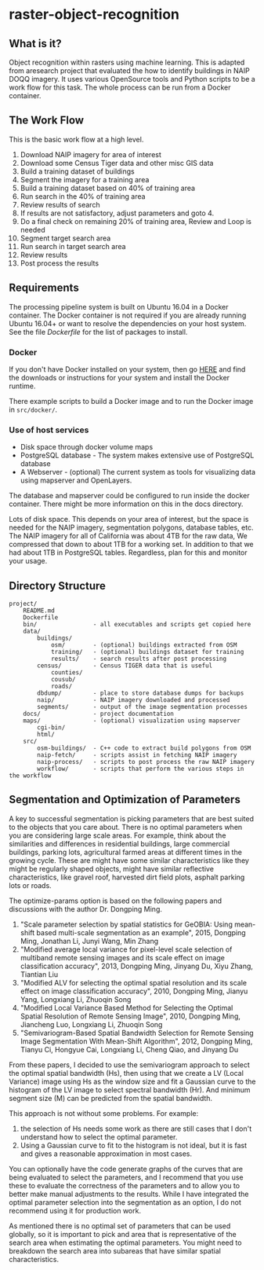 # raster-object-recognition

## What is it?

Object recognition within rasters using machine learning. This is adapted
from aresearch project that evaluated the how to identify buildings in NAIP
DOQQ imagery. It uses various OpenSource tools and Python scripts to be a
work flow for this task. The whole process can be run from a Docker
container.

## The Work Flow

This is the basic work flow at a high level.

1. Download NAIP imagery for area of interest
2. Download some Census Tiger data and other misc GIS data
3. Build a training dataset of buildings
4. Segment the imagery for a training area
5. Build a training dataset based on 40% of training area
6. Run search in the 40% of training area
7. Review results of search
8. If results are not satisfactory, adjust parameters and goto 4.
9. Do a final check on remaining 20% of training area, Review and Loop is needed
10. Segment target search area
11. Run search in target search area
12. Review results
13. Post process the results

## Requirements

The processing pipeline system is built on Ubuntu 16.04 in a Docker container.
The Docker container is not required if you are already running Ubuntu 16.04+
or want to resolve the dependencies on your host system. See the file
*Dockerfile* for the list of packages to install.

### Docker

If you don't have Docker installed on your system, then go
[HERE](https://www.docker.com/) and find the downloads or instructions for
your system and install the Docker runtime.

There example scripts to build a Docker image and to run the Docker image in
``src/docker/``.

### Use of host services

* Disk space through docker volume maps
* PostgreSQL database - The system makes extensive use of PostgreSQL database
* A Webserver - (optional) The current system as tools for visualizing data using mapserver and OpenLayers.

The database and mapserver could be configured to run inside the docker
container. There might be more information on this in the docs directory.

Lots of disk space. This depends on your area of interest, but the space is
needed for the NAIP imagery, segmentation polygons, database tables, etc.
The NAIP imagery for all of California was about 4TB for the raw data, We
compressed that down to about 1TB for a working set. In addition to that
we had about 1TB in PostgreSQL tables. Regardless, plan for this and monitor
your usage.

## Directory Structure

```
project/
    README.md
    Dockerfile
    bin/                - all executables and scripts get copied here
    data/
        buildings/
            osm/        - (optional) buildings extracted from OSM
            training/   - (optional) buildings dataset for training
            results/    - search results after post processing
        census/         - Census TIGER data that is useful
            counties/
            cousub/
            roads/
        dbdump/         - place to store database dumps for backups
        naip/           - NAIP imagery downloaded and processed
        segments/       - output of the image segmentation processes
    docs/               - project documentation
    maps/               - (optional) visualization using mapserver
        cgi-bin/
        html/
    src/
        osm-buildings/  - C++ code to extract build polygons from OSM
        naip-fetch/     - scripts assist in fetching NAIP imagery
        naip-process/   - scripts to post process the raw NAIP imagery
        workflow/       - scripts that perform the various steps in the workflow
```

## Segmentation and Optimization of Parameters

A key to successful segmentation is picking parameters that are best suited to
the objects that you care about. There is no optimal parameters when you are
considering large scale areas. For example, think about the similarities and
differences in residential buildings, large commercial buildings, parking lots,
agricultural farmed areas at different times in the growing cycle. These are
might have some similar characteristics like they might be regularly shaped
objects, might have similar reflective characteristics, like gravel roof,
harvested dirt field plots, asphalt parking lots or roads.

The optimize-params option is based on the following papers and discussions
with the author Dr. Dongping Ming.

1. "Scale parameter selection by spatial statistics for GeOBIA: Using
mean-shift based multi-scale segmentation as an example", 2015, Dongping Ming, Jonathan Li, Junyi Wang, Min Zhang
2. "Modified average local variance for pixel-level scale selection of multiband remote sensing images and its scale effect on image classification accuracy", 2013, Dongping Ming, Jinyang Du, Xiyu Zhang, Tiantian Liu
3. "Modified ALV for selecting the optimal spatial resolution and its scale
effect on image classification accuracy", 2010, Dongping Ming, Jianyu Yang, Longxiang Li, Zhuoqin Song
4. "Modified Local Variance Based Method for Selecting the Optimal Spatial Resolution of Remote Sensing Image", 2010, Dongping Ming, Jiancheng Luo, Longxiang Li, Zhuoqin Song
5. "Semivariogram-Based Spatial Bandwidth Selection for Remote Sensing Image Segmentation With Mean-Shift Algorithm", 2012, Dongping Ming, Tianyu Ci, Hongyue Cai, Longxiang Li, Cheng Qiao, and Jinyang Du

From these papers, I decided to use the semivariogram approach to select the
optimal spatial bandwidth (Hs), then using that we create a LV (Local
Variance) image using Hs as the window size and fit a Gaussian curve to the
histogram of the LV image to select spectral bandwidth (Hr). And minimum
segment size (M) can be predicted from the spatial bandwidth.

This approach is not without some problems. For example:

1. the selection of Hs needs some work as there are still cases that I don't understand how to select the optimal parameter.
2. Using a Gaussian curve to fit to the histogram is not ideal, but it is fast and gives a reasonable approximation in most cases.

You can optionally have the code generate graphs of the curves that are being
evaluated to select the parameters, and I recommend that you use these to
evaluate the correctness of the parameters and to allow you to better make
manual adjustments to the results. While I have integrated the optimal parameter
selection into the segmentation as an option, I do not recommend using it for
production work.

As mentioned there is no optimal set of parameters that can be used globally,
so it is important to pick and area that is representative of the search area
when estimating the optimal parameters. You might need to breakdown the search
area into subareas that have similar spatial characteristics.

